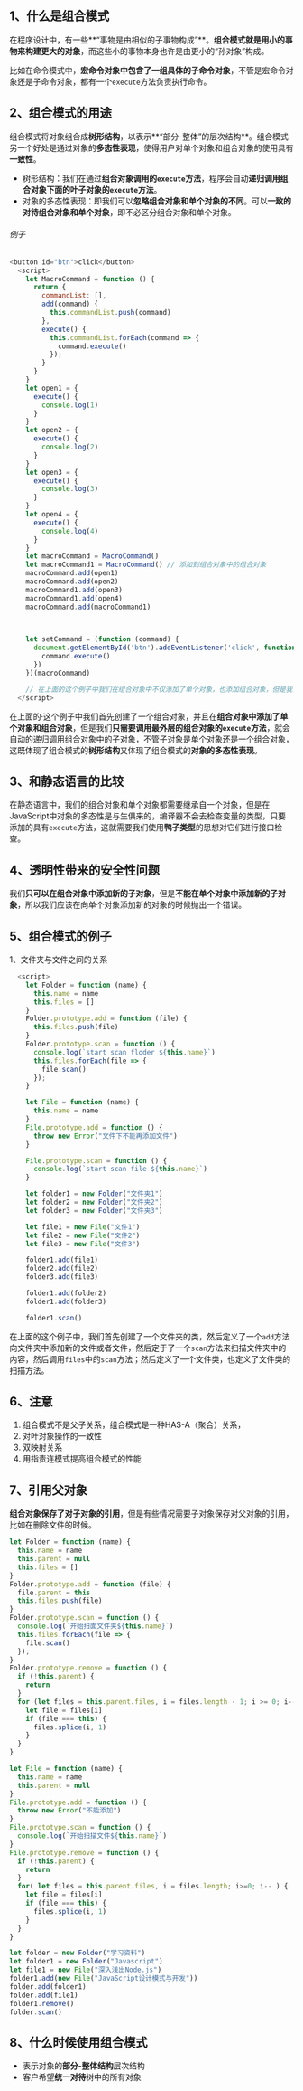 ## 1、什么是组合模式

在程序设计中，有一些**“事物是由相似的子事物构成”**。**组合模式就是用小的事物来构建更大的对象**，而这些小的事物本身也许是由更小的“孙对象”构成。

比如在命令模式中，**宏命令对象中包含了一组具体的子命令对象**，不管是宏命令对象还是子命令对象，都有一个`execute`方法负责执行命令。



## 2、组合模式的用途

组合模式将对象组合成**树形结构**，以表示**“部分-整体”的层次结构**。组合模式另一个好处是通过对象的**多态性表现**，使得用户对单个对象和组合对象的使用具有**一致性**。

- 树形结构：我们在通过**组合对象调用的`execute`方法**，程序会自动**递归调用组合对象下面的叶子对象的`execute`方法**。
- 对象的多态性表现：即我们可以**忽略组合对象和单个对象的不同**。可以**一致的对待组合对象和单个对象**，即不必区分组合对象和单个对象。



###### 例子

```javascript
<button id="btn">click</button>
  <script>
    let MacroCommand = function () {
      return {
        commandList: [],
        add(command) {
          this.commandList.push(command)
        },
        execute() {
          this.commandList.forEach(command => {
            command.execute()
          });
        }
      }
    }
    let open1 = {
      execute() {
        console.log(1)
      }
    }
    let open2 = {
      execute() {
        console.log(2)
      }
    }
    let open3 = {
      execute() {
        console.log(3)
      }
    }
    let open4 = {
      execute() {
        console.log(4)
      }
    }
    let macroCommand = MacroCommand()
    let macroCommand1 = MacroCommand() // 添加到组合对象中的组合对象
    macroCommand.add(open1)
    macroCommand.add(open2)
    macroCommand1.add(open3)
    macroCommand1.add(open4)
    macroCommand.add(macroCommand1)

    

    let setCommand = (function (command) {
      document.getElementById('btn').addEventListener('click', function () {
        command.execute()
      })
    })(macroCommand)

    // 在上面的这个例子中我们在组合对象中不仅添加了单个对象，也添加组合对象，但是我们只需调用最外面的组合对象，内部的单个对象和组合对象都会被递归调用
  </script>
```

在上面的·这个例子中我们首先创建了一个组合对象，并且在**组合对象中添加了单个对象和组合对象**，但是我们**只需要调用最外层的组合对象的`execute`方法**，就会自动的递归调用组合对象中的子对象，不管子对象是单个对象还是一个组合对象，这既体现了组合模式的**树形结构**又体现了组合模式的**对象的多态性表现**。



## 3、和静态语言的比较

在静态语言中，我们的组合对象和单个对象都需要继承自一个对象，但是在JavaScript中对象的多态性是与生俱来的，编译器不会去检查变量的类型，只要添加的具有`execute`方法，这就需要我们使用**鸭子类型**的思想对它们进行接口检查。



## 4、透明性带来的安全性问题

我们**只可以在组合对象中添加新的子对象**，但是**不能在单个对象中添加新的子对象**，所以我们应该在向单个对象添加新的对象的时候抛出一个错误。



## 5、组合模式的例子

1、文件夹与文件之间的关系

```javascript
  <script>
    let Folder = function (name) {
      this.name = name
      this.files = []
    }
    Folder.prototype.add = function (file) {
      this.files.push(file)
    }
    Folder.prototype.scan = function () {
      console.log(`start scan floder ${this.name}`)
      this.files.forEach(file => {
        file.scan()
      });
    }

    let File = function (name) {
      this.name = name
    }
    File.prototype.add = function () {
      throw new Error("文件下不能再添加文件")
    }

    File.prototype.scan = function () {
      console.log(`start scan file ${this.name}`)
    }

    let folder1 = new Folder("文件夹1")
    let folder2 = new Folder("文件夹2")
    let folder3 = new Folder("文件夹3")

    let file1 = new File("文件1")
    let file2 = new File("文件2")
    let file3 = new File("文件3")

    folder1.add(file1)
    folder2.add(file2)
    folder3.add(file3)

    folder1.add(folder2)
    folder1.add(folder3)

    folder1.scan()
```

在上面的这个例子中，我们首先创建了一个文件夹的类，然后定义了一个`add`方法向文件夹中添加新的文件或者文件，然后定于了一个`scan`方法来扫描文件夹中的内容，然后调用`files`中的`scan`方法；然后定义了一个文件类，也定义了文件类的扫描方法。



## 6、注意

1. 组合模式不是父子关系，组合模式是一种HAS-A（聚合）关系，
2. 对叶对象操作的一致性
3. 双映射关系
4. 用指责连模式提高组合模式的性能



## 7、引用父对象

**组合对象保存了对子对象的引用**，但是有些情况需要子对象保存对父对象的引用，比如在删除文件的时候。

```javascript
let Folder = function (name) {
  this.name = name
  this.parent = null
  this.files = []
}
Folder.prototype.add = function (file) {
  file.parent = this
  this.files.push(file)
}
Folder.prototype.scan = function () {
  console.log(`开始扫面文件夹${this.name}`)
  this.files.forEach(file => {
    file.scan()
  });
}
Folder.prototype.remove = function () {
  if (!this.parent) {
    return
  }
  for (let files = this.parent.files, i = files.length - 1; i >= 0; i--) {
    let file = files[i]
    if (file === this) {
      files.splice(i, 1)
    }
  }
}

let File = function (name) {
  this.name = name
  this.parent = null
}
File.prototype.add = function () {
  throw new Error("不能添加")
}
File.prototype.scan = function () {
  console.log(`开始扫描文件${this.name}`)
}
File.prototype.remove = function () {
  if (!this.parent) {
    return
  }
  for( let files = this.parent.files, i = files.length; i>=0; i-- ) {
    let file = files[i]
    if (file === this) {
      files.splice(i, 1)
    }
  }
}

let folder = new Folder("学习资料")
let folder1 = new Folder("Javascript")
let file1 = new File("深入浅出Node.js")
folder1.add(new File("JavaScript设计模式与开发"))
folder.add(folder1)
folder.add(file1)
folder1.remove()
folder.scan()
```



## 8、什么时候使用组合模式

- 表示对象的**部分-整体结构**层次结构
- 客户希望**统一对待**树中的所有对象



